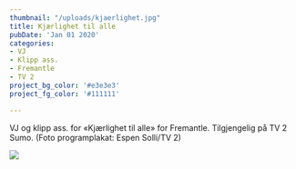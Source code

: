 ```yaml
---
thumbnail: "/uploads/kjaerlighet.jpg"
title: Kjærlighet til alle
pubDate: 'Jan 01 2020'
categories:
- VJ
- Klipp ass.
- Fremantle
- TV 2
project_bg_color: '#e3e3e3'
project_fg_color: '#111111'

---
```

VJ og klipp ass. for «Kjærlighet til alle» for Fremantle. Tilgjengelig på TV 2 Sumo. (Foto programplakat: Espen Solli/TV 2)

![](/uploads/kjaerlighet-2.jpg)
